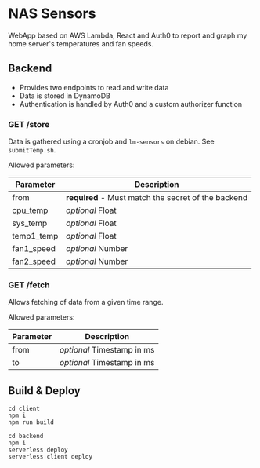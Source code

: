 # NAS Sensors
WebApp based on AWS Lambda, React and Auth0 to report and graph my home server's temperatures and fan speeds.

## Backend
* Provides two endpoints to read and write data
* Data is stored in DynamoDB
* Authentication is handled by Auth0 and a custom authorizer function

### GET /store
Data is gathered using a cronjob and `lm-sensors` on debian. See `submitTemp.sh`.

Allowed parameters:

|Parameter|Description|
|-----|----|
|from| **required** - Must match the secret of the backend|
|cpu_temp|_optional_ Float|
|sys_temp|_optional_ Float|
|temp1_temp|_optional_ Float|
|fan1_speed|_optional_ Number|
|fan2_speed|_optional_ Number|


### GET /fetch
Allows fetching of data from a given time range.

Allowed parameters:

|Parameter|Description|
|-----|----|
|from|_optional_ Timestamp in ms|
|to|_optional_ Timestamp in ms|


## Build & Deploy

```
cd client
npm i
npm run build

cd backend
npm i
serverless deploy
serverless client deploy
```